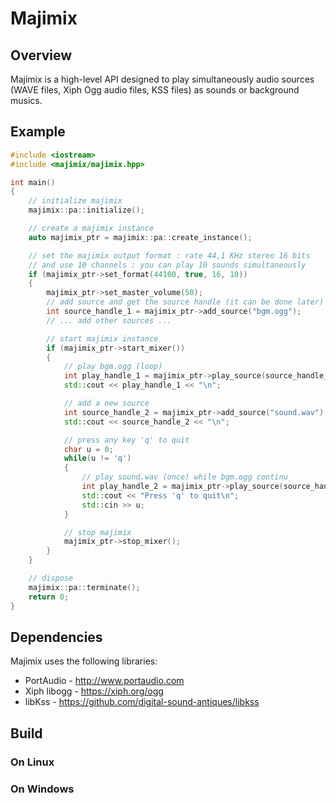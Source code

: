# Majimix

## Overview
Majimix is a high-level API designed to play simultaneously audio sources (WAVE files, Xiph Ogg audio files, KSS files) as sounds or background musics.


## Example
```cpp
#include <iostream>
#include <majimix/majimix.hpp>

int main()
{
    // initialize majimix
    majimix::pa::initialize();

    // create a majimix instance
    auto majimix_ptr = majimix::pa::create_instance();

    // set the majimix output format : rate 44,1 KHz stereo 16 bits
    // and use 10 channels : you can play 10 sounds simultaneously
    if (majimix_ptr->set_format(44100, true, 16, 10))
    {
        majimix_ptr->set_master_volume(50);
        // add source and get the source handle (it can be done later)
        int source_handle_1 = majimix_ptr->add_source("bgm.ogg");
        // ... add other sources ...

        // start majimix instance
        if (majimix_ptr->start_mixer())
        {
            // play bgm.ogg (loop)
            int play_handle_1 = majimix_ptr->play_source(source_handle_1, true, false);
            std::cout << play_handle_1 << "\n";

            // add a new source
            int source_handle_2 = majimix_ptr->add_source("sound.wav");
            std::cout << source_handle_2 << "\n";

            // press any key 'q' to quit
            char u = 0;
            while(u != 'q') 
            {
                // play sound.wav (once) while bgm.ogg continu
                int play_handle_2 = majimix_ptr->play_source(source_handle_2);
                std::cout << "Press 'q' to quit\n";
                std::cin >> u; 
            }

            // stop majimix
            majimix_ptr->stop_mixer();
        }
    }

    // dispose
    majimix::pa::terminate();
    return 0;
}
 ```

 ## Dependencies

 Majimix uses the following libraries:<br>
   - PortAudio   - http://www.portaudio.com
   - Xiph libogg - https://xiph.org/ogg
   - libKss      - https://github.com/digital-sound-antiques/libkss

 ## Build

 ### On Linux

 ### On Windows